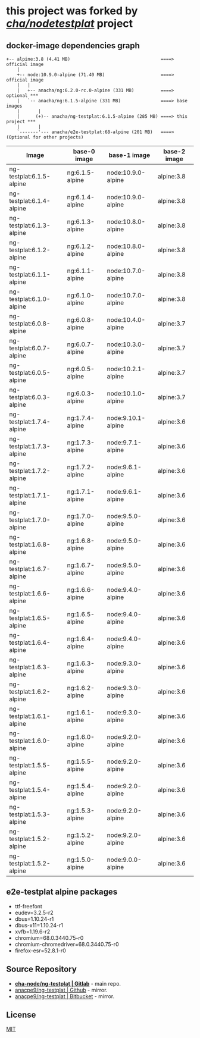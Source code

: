 # this project was forked by _*[cha/nodetestplat](https://lab.er.co.th/cha/nodetestplat)*_ project

## docker-image dependencies graph

```text
+-- alpine:3.8 (4.41 MB)                                  ====> official image
    |
    +-- node:10.9.0-alpine (71.40 MB)                     ====> official image
    |   |
    |   +-- anacha/ng:6.2.0-rc.0-alpine (331 MB)          ====> optional ***
    |   `-- anacha/ng:6.1.5-alpine (331 MB)               ====> base images
    |       |
    |      (+)-- anacha/ng-testplat:6.1.5-alpine (285 MB) ====> this project ***
    |       |
    `-------'--- anacha/e2e-testplat:68-alpine (201 MB)   ====> (Optional for other projects)
```

| Image                    | base-0 image    | base-1 image      | base-2 image |
| ------------------------ | --------------- | ----------------- | ------------ |
| ng-testplat:6.1.5-alpine | ng:6.1.5-alpine | node:10.9.0-alpine| alpine:3.8   |
| ng-testplat:6.1.4-alpine | ng:6.1.4-alpine | node:10.9.0-alpine| alpine:3.8   |
| ng-testplat:6.1.3-alpine | ng:6.1.3-alpine | node:10.8.0-alpine| alpine:3.8   |
| ng-testplat:6.1.2-alpine | ng:6.1.2-alpine | node:10.8.0-alpine| alpine:3.8   |
| ng-testplat:6.1.1-alpine | ng:6.1.1-alpine | node:10.7.0-alpine| alpine:3.8   |
| ng-testplat:6.1.0-alpine | ng:6.1.0-alpine | node:10.7.0-alpine| alpine:3.8   |
| ng-testplat:6.0.8-alpine | ng:6.0.8-alpine | node:10.4.0-alpine| alpine:3.7   |
| ng-testplat:6.0.7-alpine | ng:6.0.7-alpine | node:10.3.0-alpine| alpine:3.7   |
| ng-testplat:6.0.5-alpine | ng:6.0.5-alpine | node:10.2.1-alpine| alpine:3.7   |
| ng-testplat:6.0.3-alpine | ng:6.0.3-alpine | node:10.1.0-alpine| alpine:3.7   |
| ng-testplat:1.7.4-alpine | ng:1.7.4-alpine | node:9.10.1-alpine| alpine:3.6   |
| ng-testplat:1.7.3-alpine | ng:1.7.3-alpine | node:9.7.1-alpine | alpine:3.6   |
| ng-testplat:1.7.2-alpine | ng:1.7.2-alpine | node:9.6.1-alpine | alpine:3.6   |
| ng-testplat:1.7.1-alpine | ng:1.7.1-alpine | node:9.6.1-alpine | alpine:3.6   |
| ng-testplat:1.7.0-alpine | ng:1.7.0-alpine | node:9.5.0-alpine | alpine:3.6   |
| ng-testplat:1.6.8-alpine | ng:1.6.8-alpine | node:9.5.0-alpine | alpine:3.6   |
| ng-testplat:1.6.7-alpine | ng:1.6.7-alpine | node:9.5.0-alpine | alpine:3.6   |
| ng-testplat:1.6.6-alpine | ng:1.6.6-alpine | node:9.4.0-alpine | alpine:3.6   |
| ng-testplat:1.6.5-alpine | ng:1.6.5-alpine | node:9.4.0-alpine | alpine:3.6   |
| ng-testplat:1.6.4-alpine | ng:1.6.4-alpine | node:9.4.0-alpine | alpine:3.6   |
| ng-testplat:1.6.3-alpine | ng:1.6.3-alpine | node:9.3.0-alpine | alpine:3.6   |
| ng-testplat:1.6.2-alpine | ng:1.6.2-alpine | node:9.3.0-alpine | alpine:3.6   |
| ng-testplat:1.6.1-alpine | ng:1.6.1-alpine | node:9.3.0-alpine | alpine:3.6   |
| ng-testplat:1.6.0-alpine | ng:1.6.0-alpine | node:9.2.0-alpine | alpine:3.6   |
| ng-testplat:1.5.5-alpine | ng:1.5.5-alpine | node:9.2.0-alpine | alpine:3.6   |
| ng-testplat:1.5.4-alpine | ng:1.5.4-alpine | node:9.2.0-alpine | alpine:3.6   |
| ng-testplat:1.5.3-alpine | ng:1.5.3-alpine | node:9.2.0-alpine | alpine:3.6   |
| ng-testplat:1.5.2-alpine | ng:1.5.2-alpine | node:9.2.0-alpine | alpine:3.6   |
| ng-testplat:1.5.2-alpine | ng:1.5.0-alpine | node:9.0.0-alpine | alpine:3.6   |

## e2e-testplat alpine packages

- ttf-freefont
- eudev=3.2.5-r2
- dbus=1.10.24-r1
- dbus-x11=1.10.24-r1
- xvfb=1.19.6-r2
- chromium=68.0.3440.75-r0
- chromium-chromedriver=68.0.3440.75-r0
- firefox-esr=52.8.1-r0

## Source Repository

- [**cha-node/ng-testplat | Gitlab**](https://gitlab.com/cha-node/ng-testplat) - main repo.
- [anacpe9/ng-testplat | Github](https://github.com/anacpe9/ng-testplat) - mirror.
- [anacpe9/ng-testplat | Bitbucket](https://bitbucket.org/anacpe9/ng-testplat) - mirror.

## License

[MIT](LICENSE)
